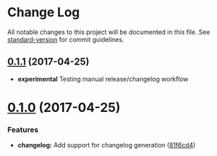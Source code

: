 # Change Log

All notable changes to this project will be documented in this file.
See [standard-version](https://github.com/conventional-changelog/standard-version) for commit guidelines.

<a name="0.1.1"></a>
## [0.1.1](https://github.com/brentertz/lerna-sandbox/compare/@brentertz/lerna-sandbox-hello@0.0.5...@brentertz/lerna-sandbox-hello@0.1.1) (2017-04-25)

* **experimental** Testing manual release/changelog workflow


<a name="0.1.0"></a>
# [0.1.0](https://github.com/brentertz/lerna-sandbox/compare/@brentertz/lerna-sandbox-hello@0.0.6...@brentertz/lerna-sandbox-hello@0.1.0) (2017-04-25)


### Features

* **changelog:** Add support for changelog generation ([81f6cd4](https://github.com/brentertz/lerna-sandbox/commit/81f6cd4))
